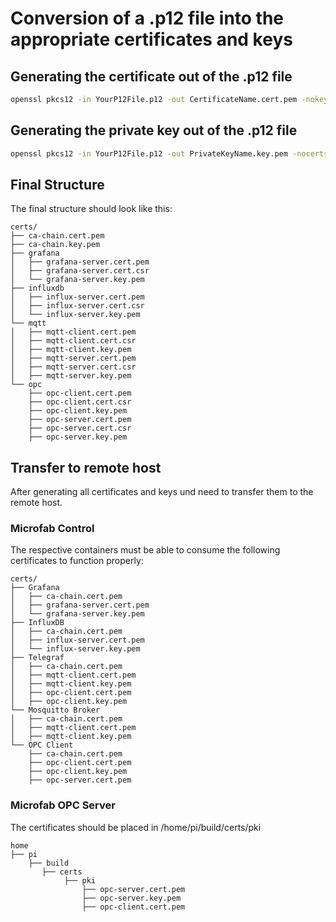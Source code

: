 # Conversion of a .p12 file into the appropriate certificates and keys

## Generating the certificate out of the .p12 file
```bash
openssl pkcs12 -in YourP12File.p12 -out CertificateName.cert.pem -nokeys -chain -info
```

## Generating the private key out of the .p12 file
```bash
openssl pkcs12 -in YourP12File.p12 -out PrivateKeyName.key.pem -nocerts -nodes
```

## Final Structure
The final structure should look like this:

    certs/
    ├── ca-chain.cert.pem
    ├── ca-chain.key.pem
    ├── grafana
    │   ├── grafana-server.cert.pem
    │   ├── grafana-server.cert.csr
    │   └── grafana-server.key.pem
    ├── influxdb
    │   ├── influx-server.cert.pem
    │   ├── influx-server.cert.csr
    │   └── influx-server.key.pem
    └── mqtt
    │   ├── mqtt-client.cert.pem
    │   ├── mqtt-client.cert.csr
    │   ├── mqtt-client.key.pem
    │   ├── mqtt-server.cert.pem
    │   ├── mqtt-server.cert.csr
    │   ├── mqtt-server.key.pem
    └── opc
        ├── opc-client.cert.pem
        ├── opc-client.cert.csr
        ├── opc-client.key.pem
        ├── opc-server.cert.pem
        ├── opc-server.cert.csr
        ├── opc-server.key.pem

## Transfer to remote host

After generating all certificates and keys und need to transfer them to the remote host.

### Microfab Control

The respective containers must be able to consume the following certificates to function properly:

    certs/
    ├── Grafana
    │   ├── ca-chain.cert.pem
    │   ├── grafana-server.cert.pem
    │   └── grafana-server.key.pem
    ├── InfluxDB
    │   ├── ca-chain.cert.pem
    │   ├── influx-server.cert.pem
    │   └── influx-server.key.pem
    ├── Telegraf
    │   ├── ca-chain.cert.pem
    │   ├── mqtt-client.cert.pem
    │   ├── mqtt-client.key.pem
    │   ├── opc-client.cert.pem
    │   ├── opc-client.key.pem
    └── Mosquitto Broker
    │   ├── ca-chain.cert.pem
    │   ├── mqtt-client.cert.pem
    │   ├── mqtt-client.key.pem
    └── OPC Client
        ├── ca-chain.cert.pem
        ├── opc-client.cert.pem
        ├── opc-client.key.pem
        ├── opc-server.cert.pem

### Microfab OPC Server

The certificates should be placed in /home/pi/build/certs/pki

    home
    ├── pi
        ├── build
           ├── certs
                ├── pki
                    ├── opc-server.cert.pem
                    ├── opc-server.key.pem
                    ├── opc-client.cert.pem